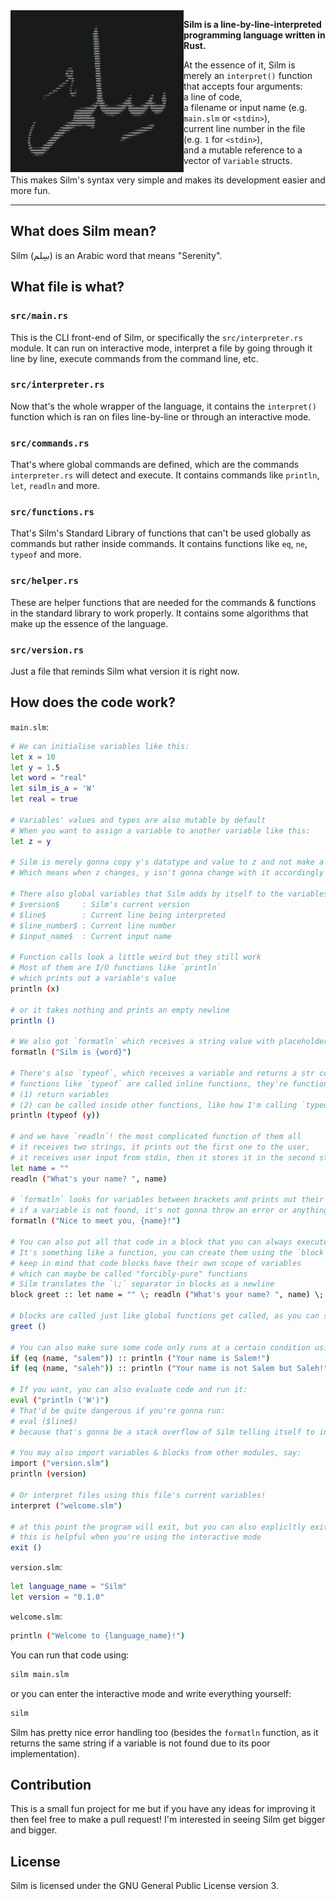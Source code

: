 <img align="left" style="width: 277px" src="./silm.png" width="282" />

**Silm is a line-by-line-interpreted programming language written in Rust.**

At the essence of it, Silm is merely an `interpret()` function that accepts four arguments:  
a line of code,  
a filename or input name (e.g. `main.slm` or `<stdin>`),  
current line number in the file (e.g. `1` for `<stdin>`),  
and a mutable reference to a vector of `Variable` structs.

This makes Silm's syntax very simple and makes its development easier and more fun.

---

## What does Silm mean?

Silm (سِلم) is an Arabic word that means "Serenity".

## What file is what?

### `src/main.rs`

This is the CLI front-end of Silm, or specifically the `src/interpreter.rs` module. It can run on interactive mode, interpret a file by going through it line by line, execute commands from the command line, etc.

### `src/interpreter.rs`

Now that's the whole wrapper of the language, it contains the `interpret()` function which is ran on files line-by-line or through an interactive mode.

### `src/commands.rs`

That's where global commands are defined, which are the commands `interpreter.rs` will detect and execute. It contains commands like `println`, `let`, `readln` and more.

### `src/functions.rs`

That's Silm's Standard Library of functions that can't be used globally as commands but rather inside commands. It contains functions like `eq`, `ne`, `typeof` and more.

### `src/helper.rs`

These are helper functions that are needed for the commands & functions in the standard library to work properly. It contains some algorithms that make up the essence of the language.

### `src/version.rs`

Just a file that reminds Silm what version it is right now.

## How does the code work?

`main.slm`:
```bash
# We can initialise variables like this:
let x = 10
let y = 1.5
let word = "real"
let silm_is_a = 'W'
let real = true

# Variables' values and types are also mutable by default
# When you want to assign a variable to another variable like this:
let z = y

# Silm is merely gonna copy y's datatype and value to z and not make a reference to it
# Which means when z changes, y isn't gonna change with it accordingly

# There also global variables that Silm adds by itself to the variables vector, that are:
# $version$     : Silm's current version
# $line$        : Current line being interpreted
# $line_number$ : Current line number
# $input_name$  : Current input name

# Function calls look a little weird but they still work
# Most of them are I/O functions like `println`
# which prints out a variable's value
println (x)

# or it takes nothing and prints an empty newline
println ()

# We also got `formatln` which receives a string value with placeholders for variables
formatln ("Silm is {word}")

# There's also `typeof`, which receives a variable and returns a str containing the variable's datatype
# functions like `typeof` are called inline functions, they're functions that:
# (1) return variables
# (2) can be called inside other functions, like how I'm calling `typeof` inside `println`:
println (typeof (y))

# and we have `readln`! the most complicated function of them all
# it receives two strings, it prints out the first one to the user,
# it receives user input from stdin, then it stores it in the second string
let name = ""
readln ("What's your name? ", name)

# `formatln` looks for variables between brackets and prints out their value
# if a variable is not found, it's not gonna throw an error or anything which is a problem
formatln ("Nice to meet you, {name}!")

# You can also put all that code in a block that you can always execute later
# It's something like a function, you can create them using the `block` function
# keep in mind that code blocks have their own scope of variables
# which can maybe be called "forcibly-pure" functions
# Silm translates the `\;` separator in blocks as a newline
block greet :: let name = "" \; readln ("What's your name? ", name) \; formatln ("Nice to meet you, {name}!")

# blocks are called just like global functions get called, as you can see
greet ()

# You can also make sure some code only runs at a certain condition using the if command supported by the `eq` (equal to) and `ne` (not equal to) functions:
if (eq (name, "salem")) :: println ("Your name is Salem!")
if (eq (name, "saleh")) :: println ("Your name is not Salem but Saleh!")

# If you want, you can also evaluate code and run it:
eval ("println ('W')")
# That'd be quite dangerous if you're gonna run:
# eval ($line$)
# because that's gonna be a stack overflow of Silm telling itself to interpret itself over and over again

# You may also import variables & blocks from other modules, say:
import ("version.slm")
println (version)

# Or interpret files using this file's current variables!
interpret ("welcome.slm")

# at this point the program will exit, but you can also explicltly exit using exit ()
# this is helpful when you're using the interactive mode
exit ()
```

`version.slm`:
```bash
let language_name = "Silm"
let version = "0.1.0"
```

`welcome.slm`:
```bash
println ("Welcome to {language_name}!")
```

You can run that code using:
```bash
silm main.slm
```

or you can enter the interactive mode and write everything yourself:
```bash
silm
```

Silm has pretty nice error handling too (besides the `formatln` function, as it returns the same string if a variable is not found due to its poor implementation).

## Contribution

This is a small fun project for me but if you have any ideas for improving it then feel free to make a pull request! I'm interested in seeing Silm get bigger and bigger.

## License

Silm is licensed under the GNU General Public License version 3.
